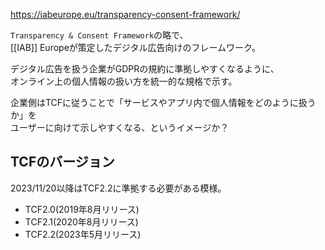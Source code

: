 <https://iabeurope.eu/transparency-consent-framework/>

`Transparency & Consent Framework`の略で、  
[[IAB]] Europeが策定したデジタル広告向けのフレームワーク。

デジタル広告を扱う企業がGDPRの規約に準拠しやすくなるように、  
オンライン上の個人情報の扱い方を統一的な規格で示す。

企業側はTCFに従うことで「サービスやアプリ内で個人情報をどのように扱うか」を  
ユーザーに向けて示しやすくなる、というイメージか？

## TCFのバージョン
2023/11/20以降はTCF2.2に準拠する必要がある模様。

* TCF2.0(2019年8月リリース)
* TCF2.1(2020年8月リリース)
* TCF2.2(2023年5月リリース)